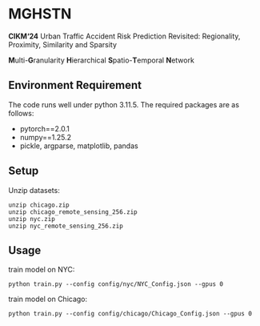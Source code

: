 # MGHSTN

**CIKM‘24** Urban Traffic Accident Risk Prediction Revisited: Regionality, Proximity, Similarity and Sparsity

**M**ulti-**G**ranularity **H**ierarchical **S**patio-**T**emporal **N**etwork

## Environment Requirement

The code runs well under python 3.11.5. The required packages are as follows:

- pytorch==2.0.1
- numpy==1.25.2
- pickle, argparse, matplotlib, pandas

## Setup

Unzip datasets:

```
unzip chicago.zip
unzip chicago_remote_sensing_256.zip
unzip nyc.zip
unzip nyc_remote_sensing_256.zip
```

## Usage

train model on NYC:
```
python train.py --config config/nyc/NYC_Config.json --gpus 0
```


train model on Chicago:
```
python train.py --config config/chicago/Chicago_Config.json --gpus 0
```

